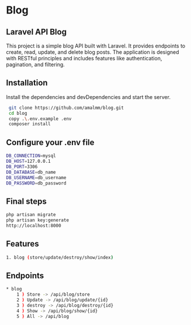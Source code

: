  # Blog
##  Laravel API Blog 

 This project is a simple blog API built with Laravel. It provides endpoints to create, read, update, and delete blog posts. The application is designed with RESTful principles and includes features like authentication, pagination, and filtering. 
 

## Installation

Install the dependencies and devDependencies and start the server.

```sh
 git clone https://github.com/amalmm/blog.git
 cd blog
 copy .\.env.example .env
 composer install
```

## Configure your .env file
```sh
DB_CONNECTION=mysql
DB_HOST=127.0.0.1
DB_PORT=3306
DB_DATABASE=db_name
DB_USERNAME=db_username
DB_PASSWORD=db_password
```

## Final steps
```sh
php artisan migrate
php artisan key:generate
http://localhost:8000
```

## Features
```sh
1. blog (store/update/destroy/show/index)

```

## Endpoints
```sh
* blog
    1 ) Store -> /api/blog/store 
    2 ) Update -> /api/blog/update/{id}
    3 ) destroy -> /api/blog/destroy/{id} 
    4 ) Show -> /api/blog/show/{id}
    5 ) All -> /api/blog
```
